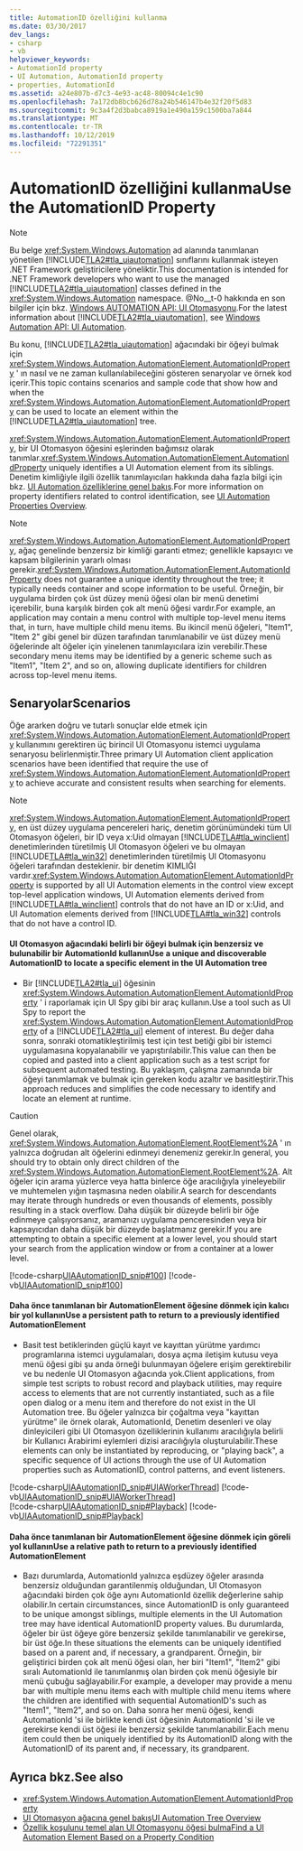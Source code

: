 ```yaml
---
title: AutomationID özelliğini kullanma
ms.date: 03/30/2017
dev_langs:
- csharp
- vb
helpviewer_keywords:
- AutomationId property
- UI Automation, AutomationId property
- properties, AutomationId
ms.assetid: a24e807b-d7c3-4e93-ac48-80094c4e1c90
ms.openlocfilehash: 7a172db8bcb626d78a24b546147b4e32f20f5d83
ms.sourcegitcommit: 9c3a4f2d3babca8919a1e490a159c1500ba7a844
ms.translationtype: MT
ms.contentlocale: tr-TR
ms.lasthandoff: 10/12/2019
ms.locfileid: "72291351"
---
```

# <a name="use-the-automationid-property"></a><span data-ttu-id="dc78e-102">AutomationID özelliğini kullanma</span><span class="sxs-lookup"><span data-stu-id="dc78e-102">Use the AutomationID Property</span></span>
> [!NOTE]
> <span data-ttu-id="dc78e-103">Bu belge <xref:System.Windows.Automation> ad alanında tanımlanan yönetilen [!INCLUDE[TLA2#tla_uiautomation](../../../includes/tla2sharptla-uiautomation-md.md)] sınıflarını kullanmak isteyen .NET Framework geliştiricilere yöneliktir.</span><span class="sxs-lookup"><span data-stu-id="dc78e-103">This documentation is intended for .NET Framework developers who want to use the managed [!INCLUDE[TLA2#tla_uiautomation](../../../includes/tla2sharptla-uiautomation-md.md)] classes defined in the <xref:System.Windows.Automation> namespace.</span></span> <span data-ttu-id="dc78e-104">@No__t-0 hakkında en son bilgiler için bkz. [Windows AUTOMATION API: UI Otomasyonu](https://go.microsoft.com/fwlink/?LinkID=156746).</span><span class="sxs-lookup"><span data-stu-id="dc78e-104">For the latest information about [!INCLUDE[TLA2#tla_uiautomation](../../../includes/tla2sharptla-uiautomation-md.md)], see [Windows Automation API: UI Automation](https://go.microsoft.com/fwlink/?LinkID=156746).</span></span>  
  
 <span data-ttu-id="dc78e-105">Bu konu, [!INCLUDE[TLA2#tla_uiautomation](../../../includes/tla2sharptla-uiautomation-md.md)] ağacındaki bir öğeyi bulmak için <xref:System.Windows.Automation.AutomationElement.AutomationIdProperty> ' ın nasıl ve ne zaman kullanılabileceğini gösteren senaryolar ve örnek kod içerir.</span><span class="sxs-lookup"><span data-stu-id="dc78e-105">This topic contains scenarios and sample code that show how and when the <xref:System.Windows.Automation.AutomationElement.AutomationIdProperty> can be used to locate an element within the [!INCLUDE[TLA2#tla_uiautomation](../../../includes/tla2sharptla-uiautomation-md.md)] tree.</span></span>  
  
 <span data-ttu-id="dc78e-106"><xref:System.Windows.Automation.AutomationElement.AutomationIdProperty>, bir UI Otomasyon öğesini eşlerinden bağımsız olarak tanımlar.</span><span class="sxs-lookup"><span data-stu-id="dc78e-106"><xref:System.Windows.Automation.AutomationElement.AutomationIdProperty> uniquely identifies a UI Automation element from its siblings.</span></span> <span data-ttu-id="dc78e-107">Denetim kimliğiyle ilgili özellik tanımlayıcıları hakkında daha fazla bilgi için bkz. [UI Automation özelliklerine genel bakış](ui-automation-properties-overview.md).</span><span class="sxs-lookup"><span data-stu-id="dc78e-107">For more information on property identifiers related to control identification, see [UI Automation Properties Overview](ui-automation-properties-overview.md).</span></span>  
  
> [!NOTE]
> <span data-ttu-id="dc78e-108"><xref:System.Windows.Automation.AutomationElement.AutomationIdProperty>, ağaç genelinde benzersiz bir kimliği garanti etmez; genellikle kapsayıcı ve kapsam bilgilerinin yararlı olması gerekir.</span><span class="sxs-lookup"><span data-stu-id="dc78e-108"><xref:System.Windows.Automation.AutomationElement.AutomationIdProperty> does not guarantee a unique identity throughout the tree; it typically needs container and scope information to be useful.</span></span> <span data-ttu-id="dc78e-109">Örneğin, bir uygulama birden çok üst düzey menü öğesi olan bir menü denetimi içerebilir, buna karşılık birden çok alt menü öğesi vardır.</span><span class="sxs-lookup"><span data-stu-id="dc78e-109">For example, an application may contain a menu control with multiple top-level menu items that, in turn, have multiple child menu items.</span></span> <span data-ttu-id="dc78e-110">Bu ikincil menü öğeleri, "Item1", "Item 2" gibi genel bir düzen tarafından tanımlanabilir ve üst düzey menü öğelerinde alt öğeler için yinelenen tanımlayıcılara izin verebilir.</span><span class="sxs-lookup"><span data-stu-id="dc78e-110">These secondary menu items may be identified by a generic scheme such as "Item1", "Item 2", and so on, allowing duplicate identifiers for children across top-level menu items.</span></span>  
  
## <a name="scenarios"></a><span data-ttu-id="dc78e-111">Senaryolar</span><span class="sxs-lookup"><span data-stu-id="dc78e-111">Scenarios</span></span>  
 <span data-ttu-id="dc78e-112">Öğe ararken doğru ve tutarlı sonuçlar elde etmek için <xref:System.Windows.Automation.AutomationElement.AutomationIdProperty> kullanımını gerektiren üç birincil UI Otomasyonu istemci uygulama senaryosu belirlenmiştir.</span><span class="sxs-lookup"><span data-stu-id="dc78e-112">Three primary UI Automation client application scenarios have been identified that require the use of <xref:System.Windows.Automation.AutomationElement.AutomationIdProperty> to achieve accurate and consistent results when searching for elements.</span></span>  
  
> [!NOTE]
> <span data-ttu-id="dc78e-113"><xref:System.Windows.Automation.AutomationElement.AutomationIdProperty>, en üst düzey uygulama pencereleri hariç, denetim görünümündeki tüm UI Otomasyon öğeleri, bir ID veya x:Uid olmayan [!INCLUDE[TLA#tla_winclient](../../../includes/tlasharptla-winclient-md.md)] denetimlerinden türetilmiş UI Otomasyon öğeleri ve bu olmayan [!INCLUDE[TLA#tla_win32](../../../includes/tlasharptla-win32-md.md)] denetimlerinden türetilmiş UI Otomasyonu öğeleri tarafından desteklenir. bir denetim KIMLIĞI vardır.</span><span class="sxs-lookup"><span data-stu-id="dc78e-113"><xref:System.Windows.Automation.AutomationElement.AutomationIdProperty> is supported by all UI Automation elements in the control view except top-level application windows, UI Automation elements derived from [!INCLUDE[TLA#tla_winclient](../../../includes/tlasharptla-winclient-md.md)] controls that do not have an ID or x:Uid, and UI Automation elements derived from [!INCLUDE[TLA#tla_win32](../../../includes/tlasharptla-win32-md.md)] controls that do not have a control ID.</span></span>  
  
#### <a name="use-a-unique-and-discoverable-automationid-to-locate-a-specific-element-in-the-ui-automation-tree"></a><span data-ttu-id="dc78e-114">UI Otomasyon ağacındaki belirli bir öğeyi bulmak için benzersiz ve bulunabilir bir AutomationId kullanın</span><span class="sxs-lookup"><span data-stu-id="dc78e-114">Use a unique and discoverable AutomationID to locate a specific element in the UI Automation tree</span></span>  
  
- <span data-ttu-id="dc78e-115">Bir [!INCLUDE[TLA2#tla_ui](../../../includes/tla2sharptla-ui-md.md)] öğesinin <xref:System.Windows.Automation.AutomationElement.AutomationIdProperty> ' i raporlamak için UI Spy gibi bir araç kullanın.</span><span class="sxs-lookup"><span data-stu-id="dc78e-115">Use a tool such as UI Spy to report the <xref:System.Windows.Automation.AutomationElement.AutomationIdProperty> of a [!INCLUDE[TLA2#tla_ui](../../../includes/tla2sharptla-ui-md.md)] element of interest.</span></span> <span data-ttu-id="dc78e-116">Bu değer daha sonra, sonraki otomatikleştirilmiş test için test betiği gibi bir istemci uygulamasına kopyalanabilir ve yapıştırılabilir.</span><span class="sxs-lookup"><span data-stu-id="dc78e-116">This value can then be copied and pasted into a client application such as a test script for subsequent automated testing.</span></span> <span data-ttu-id="dc78e-117">Bu yaklaşım, çalışma zamanında bir öğeyi tanımlamak ve bulmak için gereken kodu azaltır ve basitleştirir.</span><span class="sxs-lookup"><span data-stu-id="dc78e-117">This approach reduces and simplifies the code necessary to identify and locate an element at runtime.</span></span>  
  
> [!CAUTION]
> <span data-ttu-id="dc78e-118">Genel olarak, <xref:System.Windows.Automation.AutomationElement.RootElement%2A> ' ın yalnızca doğrudan alt öğelerini edinmeyi denemeniz gerekir.</span><span class="sxs-lookup"><span data-stu-id="dc78e-118">In general, you should try to obtain only direct children of the <xref:System.Windows.Automation.AutomationElement.RootElement%2A>.</span></span> <span data-ttu-id="dc78e-119">Alt öğeler için arama yüzlerce veya hatta binlerce öğe aracılığıyla yineleyebilir ve muhtemelen yığın taşmasına neden olabilir.</span><span class="sxs-lookup"><span data-stu-id="dc78e-119">A search for descendants may iterate through hundreds or even thousands of elements, possibly resulting in a stack overflow.</span></span> <span data-ttu-id="dc78e-120">Daha düşük bir düzeyde belirli bir öğe edinmeye çalışıyorsanız, aramanızı uygulama penceresinden veya bir kapsayıcıdan daha düşük bir düzeyde başlatmanız gerekir.</span><span class="sxs-lookup"><span data-stu-id="dc78e-120">If you are attempting to obtain a specific element at a lower level, you should start your search from the application window or from a container at a lower level.</span></span>  
  
 [!code-csharp[UIAAutomationID_snip#100](../../../samples/snippets/csharp/VS_Snippets_Wpf/UIAAutomationID_snip/CSharp/FindByAutomationID.xaml.cs#100)]
 [!code-vb[UIAAutomationID_snip#100](../../../samples/snippets/visualbasic/VS_Snippets_Wpf/UIAAutomationID_snip/VisualBasic/FindByAutomationID.xaml.vb#100)]  
  
#### <a name="use-a-persistent-path-to-return-to-a-previously-identified-automationelement"></a><span data-ttu-id="dc78e-121">Daha önce tanımlanan bir AutomationElement öğesine dönmek için kalıcı bir yol kullanın</span><span class="sxs-lookup"><span data-stu-id="dc78e-121">Use a persistent path to return to a previously identified AutomationElement</span></span>  
  
- <span data-ttu-id="dc78e-122">Basit test betiklerinden güçlü kayıt ve kayıttan yürütme yardımcı programlarına istemci uygulamaları, dosya açma iletişim kutusu veya menü öğesi gibi şu anda örneği bulunmayan öğelere erişim gerektirebilir ve bu nedenle UI Otomasyon ağacında yok.</span><span class="sxs-lookup"><span data-stu-id="dc78e-122">Client applications, from simple test scripts to robust record and playback utilities, may require access to elements that are not currently instantiated, such as a file open dialog or a menu item and therefore do not exist in the UI Automation tree.</span></span> <span data-ttu-id="dc78e-123">Bu öğeler yalnızca bir çoğaltma veya "kayıttan yürütme" ile örnek olarak, AutomationId, Denetim desenleri ve olay dinleyicileri gibi UI Otomasyon özelliklerinin kullanımı aracılığıyla belirli bir Kullanıcı Arabirimi eylemleri dizisi aracılığıyla oluşturulabilir.</span><span class="sxs-lookup"><span data-stu-id="dc78e-123">These elements can only be instantiated by reproducing, or "playing back", a specific sequence of UI actions through the use of UI Automation properties such as AutomationID, control patterns, and event listeners.</span></span>
  
 [!code-csharp[UIAAutomationID_snip#UIAWorkerThread](../../../samples/snippets/csharp/VS_Snippets_Wpf/UIAAutomationID_snip/CSharp/FindByAutomationID.xaml.cs#uiaworkerthread)]
 [!code-vb[UIAAutomationID_snip#UIAWorkerThread](../../../samples/snippets/visualbasic/VS_Snippets_Wpf/UIAAutomationID_snip/VisualBasic/FindByAutomationID.xaml.vb#uiaworkerthread)]  
[!code-csharp[UIAAutomationID_snip#Playback](../../../samples/snippets/csharp/VS_Snippets_Wpf/UIAAutomationID_snip/CSharp/FindByAutomationID.xaml.cs#playback)]
[!code-vb[UIAAutomationID_snip#Playback](../../../samples/snippets/visualbasic/VS_Snippets_Wpf/UIAAutomationID_snip/VisualBasic/FindByAutomationID.xaml.vb#playback)]  
  
#### <a name="use-a-relative-path-to-return-to-a-previously-identified-automationelement"></a><span data-ttu-id="dc78e-124">Daha önce tanımlanan bir AutomationElement öğesine dönmek için göreli yol kullanın</span><span class="sxs-lookup"><span data-stu-id="dc78e-124">Use a relative path to return to a previously identified AutomationElement</span></span>  
  
- <span data-ttu-id="dc78e-125">Bazı durumlarda, AutomationId yalnızca eşdüzey öğeler arasında benzersiz olduğundan garantilenmiş olduğundan, UI Otomasyon ağacındaki birden çok öğe aynı AutomationId özellik değerlerine sahip olabilir.</span><span class="sxs-lookup"><span data-stu-id="dc78e-125">In certain circumstances, since AutomationID is only guaranteed to be unique amongst siblings, multiple elements in the UI Automation tree may have identical AutomationID property values.</span></span> <span data-ttu-id="dc78e-126">Bu durumlarda, öğeler bir üst öğeye göre benzersiz şekilde tanımlanabilir ve gerekirse, bir üst öğe.</span><span class="sxs-lookup"><span data-stu-id="dc78e-126">In these situations the elements can be uniquely identified based on a parent and, if necessary, a grandparent.</span></span> <span data-ttu-id="dc78e-127">Örneğin, bir geliştirici birden çok alt menü öğesi olan, her biri "Item1", "Item2" gibi sıralı AutomationId ile tanımlanmış olan birden çok menü öğesiyle bir menü çubuğu sağlayabilir.</span><span class="sxs-lookup"><span data-stu-id="dc78e-127">For example, a developer may provide a menu bar with multiple menu items each with multiple child menu items where the children are identified with sequential AutomationID's such as "Item1", "Item2", and so on.</span></span> <span data-ttu-id="dc78e-128">Daha sonra her menü öğesi, kendi AutomationId 'si ile birlikte kendi üst öğesinin AutomationId 'si ile ve gerekirse kendi üst öğesi ile benzersiz şekilde tanımlanabilir.</span><span class="sxs-lookup"><span data-stu-id="dc78e-128">Each menu item could then be uniquely identified by its AutomationID along with the AutomationID of its parent and, if necessary, its grandparent.</span></span>  
  
## <a name="see-also"></a><span data-ttu-id="dc78e-129">Ayrıca bkz.</span><span class="sxs-lookup"><span data-stu-id="dc78e-129">See also</span></span>

- <xref:System.Windows.Automation.AutomationElement.AutomationIdProperty>
- [<span data-ttu-id="dc78e-130">UI Otomasyon ağacına genel bakış</span><span class="sxs-lookup"><span data-stu-id="dc78e-130">UI Automation Tree Overview</span></span>](ui-automation-tree-overview.md)
- [<span data-ttu-id="dc78e-131">Özellik koşulunu temel alan UI Otomasyonu öğesi bulma</span><span class="sxs-lookup"><span data-stu-id="dc78e-131">Find a UI Automation Element Based on a Property Condition</span></span>](find-a-ui-automation-element-based-on-a-property-condition.md)
